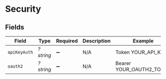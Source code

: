 # Security


## Fields

| Field                    | Type                     | Required                 | Description              | Example                  |
| ------------------------ | ------------------------ | ------------------------ | ------------------------ | ------------------------ |
| `apiKeyAuth`             | *?string*                | :heavy_minus_sign:       | N/A                      | Token YOUR_API_KEY       |
| `oauth2`                 | *?string*                | :heavy_minus_sign:       | N/A                      | Bearer YOUR_OAUTH2_TOKEN |